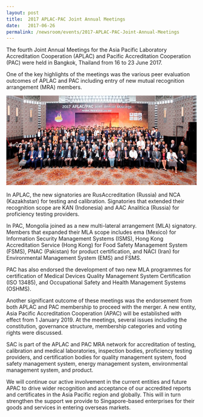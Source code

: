 ```yaml
---
layout: post
title:  2017 APLAC-PAC Joint Annual Meetings
date:   2017-06-26
permalink: /newsroom/events/2017-APLAC-PAC-Joint-Annual-Meetings
---
```


The fourth Joint Annual Meetings for the Asia Pacific Laboratory Accreditation Cooperation (APLAC) and Pacific Accreditation Cooperation (PAC) were held in Bangkok, Thailand from 16 to 23 June 2017.

One of the key highlights of the meetings was the various peer evaluation outcomes of APLAC and PAC including entry of new mutual recognition arrangement (MRA) members.

![aplac-pac-2017](/images/press-release/photos/aplac-pac-2017.png)

In APLAC, the new signatories are RusAccreditation (Russia) and NCA (Kazakhstan) for testing and calibration. Signatories that extended their recognition scope are KAN (Indonesia) and AAC Analitica (Russia) for proficiency testing providers.

In PAC, Mongolia joined as a new multi-lateral arrangement (MLA) signatory. Members that expanded their MLA scope includes ema (Mexico) for Information Security Management Systems (ISMS), Hong Kong Accreditation Service (Hong Kong) for Food Safety Management System (FSMS), PNAC (Pakistan) for product certification, and NACI (Iran) for Environmental Management System (EMS) and FSMS.

PAC has also endorsed the development of two new MLA programmes for certification of Medical Devices Quality Management System Certification (ISO 13485), and Occupational Safety and Health Management Systems (OSHMS).

Another significant outcome of these meetings was the endorsement from both APLAC and PAC membership to proceed with the merger. A new entity, Asia Pacific Accreditation Cooperation (APAC) will be established with effect from 1 January 2019. At the meetings, several issues including the constitution, governance structure, membership categories and voting rights were discussed.

SAC is part of the APLAC and PAC MRA network for accreditation of testing, calibration and medical laboratories, inspection bodies, proficiency testing providers, and certification bodies for quality management system, food safety management system, energy management system, environmental management system, and product.

We will continue our active involvement in the current entities and future APAC to drive wider recognition and acceptance of our accredited reports and certificates in the Asia Pacific region and globally. This will in turn strengthen the support we provide to Singapore-based enterprises for their goods and services in entering overseas markets.
